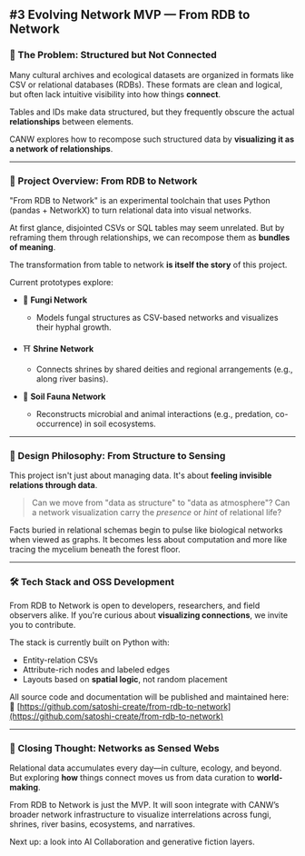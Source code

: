 ## #3 Evolving Network MVP — From RDB to Network

### 🧬 The Problem: Structured but Not Connected

Many cultural archives and ecological datasets are organized in formats like CSV or relational databases (RDBs).
These formats are clean and logical, but often lack intuitive visibility into how things **connect**.

Tables and IDs make data structured, but they frequently obscure the actual **relationships** between elements.

CANW explores how to recompose such structured data by **visualizing it as a network of relationships**.

---

### 🔄 Project Overview: From RDB to Network

"From RDB to Network" is an experimental toolchain that uses Python (pandas + NetworkX) to turn relational data into visual networks.

At first glance, disjointed CSVs or SQL tables may seem unrelated. But by reframing them through relationships, we can recompose them as **bundles of meaning**.

The transformation from table to network **is itself the story** of this project.

Current prototypes explore:

- 🍄 **Fungi Network**

  - Models fungal structures as CSV-based networks and visualizes their hyphal growth.

- ⛩ **Shrine Network**

  - Connects shrines by shared deities and regional arrangements (e.g., along river basins).

- 🐜 **Soil Fauna Network**

  - Reconstructs microbial and animal interactions (e.g., predation, co-occurrence) in soil ecosystems.

---

### 🧠 Design Philosophy: From Structure to Sensing

This project isn't just about managing data.
It's about **feeling invisible relations through data**.

> Can we move from "data as structure" to "data as atmosphere"?
> Can a network visualization carry the _presence_ or _hint_ of relational life?

Facts buried in relational schemas begin to pulse like biological networks when viewed as graphs.
It becomes less about computation and more like tracing the mycelium beneath the forest floor.

---

### 🛠 Tech Stack and OSS Development

From RDB to Network is open to developers, researchers, and field observers alike. If you're curious about **visualizing connections**, we invite you to contribute.

The stack is currently built on Python with:

- Entity-relation CSVs
- Attribute-rich nodes and labeled edges
- Layouts based on **spatial logic**, not random placement

All source code and documentation will be published and maintained here:
📌 [https://github.com/satoshi-create/from-rdb-to-network](https://github.com/satoshi-create/from-rdb-to-network)

---

### 🔀 Closing Thought: Networks as Sensed Webs

Relational data accumulates every day—in culture, ecology, and beyond.
But exploring **how** things connect moves us from data curation to **world-making**.

From RDB to Network is just the MVP.
It will soon integrate with CANW’s broader network infrastructure to visualize interrelations across fungi, shrines, river basins, ecosystems, and narratives.

Next up: a look into AI Collaboration and generative fiction layers.
